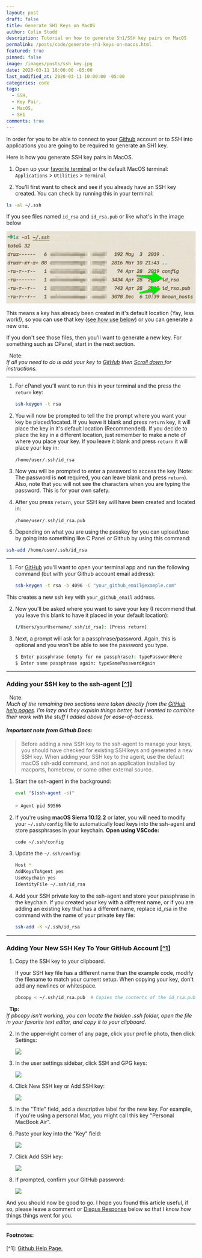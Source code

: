 ```yaml
---
layout: post
draft: false
title: Generate SH1 Keys on MacOS
author: Colin Stodd
description: Tutorial on how to generate Sh1/SSH key pairs on MacOS
permalink: /posts/code/generate-sh1-keys-on-macos.html
featured: true
pinned: false
image: /images/posts/ssh_key.jpg
date: 2020-03-11 10:00:00 -05:00
last_modified_at: 2020-03-11 10:00:00 -05:00
categories: code
tags:
  - SSH,
  - Key Pair,
  - MacOS,
  - SH1
comments: true
---
```


In order for you to be able to connect to your <a href="https://github.com" target="_blank" rel="noopener">Github</a> account or to SSH into applications you are going to be required to generate an SH1 key.

Here is how you generate SSH key pairs in MacOS.

1.  Open up your <a href="https://www.iterm2.com/" target="_blank">favorite terminal</a> or the default MacOS terminal: `Applications` > `Utilities` > `Terminal`

2. You'll first want to check and see if you already have an SSH key created. You can check by running this in your terminal:

```bash
ls -al ~/.ssh
```

If you see files named `id_rsa` and `id_rsa.pub` or like what's in the image below

<!-- Trigger the Modal -->
<img src="/images/posts/ssh_key_pair_blurred.png" alt="id_rsa id_rsa.pub screenshot" class="image right mobile-full" id="myImg">

This means a key has already been created in it's default location (Yay, less work!), so you can use that key (<a href="#add-ssh-to-github">see how use below</a>) or you can generate a new one.

If you don't see those files, then you'll want to generate a new key. For something such as CPanel, start in the next section.

<p class="neu-alert text-blue-grey"><i class="fa fa-bullhorn"></i>&nbsp;&nbsp;Note:<br/>
<em>If all you need to do is add your key to <a href="https://github.com" target="_blank" rel="noopener" title="GitHub">GitHub</a> then <a href="#add-ssh-to-github">Scroll down <i class="fad fa-level-down-alt"></i></a> for instructions.</em>
</p>

<hr/>
<a href="https://cpanel.net/"
   target="_blank"
   rel="noopener"
   title="cPanel"
   style="border-bottom:none;">
    <i class="fab fa-cpanel text-green" alt="cPanel" title="cPanel instructions" style="font-size:5em; border-bottom:none;"></i>
</a>

1. For cPanel you'll want to run this in your terminal and the press the `return` key:

    ```bash
    ssh-keygen -t rsa
    ```

2. You will now be prompted to tell the the prompt where you want your key be placed/located. If you leave it blank and press `return` key, it will place the key in it's default location (Recommended). If you decide to place the key in a different location, just remember to make a note of where you place your key. If you leave it blank and press `return` it will place your key in:

    `/home/user/.ssh/id_rsa`

3. Now you will be prompted to enter a password to access the key (Note: The password is **not** required, you can leave blank and press `return`). Also, note that you will not see the characters when you are typing the password. This is for your own safety.

4. After you press `return`, your SSH key will have been created and located in:

    `/home/user/.ssh/id_rsa.pub`

5. Depending on what you are using the passkey for you can upload/use by going into something like C Panel or Github by using this command:

```bash
ssh-add /home/user/.ssh/id_rsa
```

<hr/>
<a href="https://help.github.com/en/github/authenticating-to-github/generating-a-new-ssh-key-and-adding-it-to-the-ssh-agent"
   target="_blank"
   rel="noopener"
   title="GitHub instructions"
   style="border-bottom:none;">
    <i class="fab fa-github-alt text-green" alt="github" title="GitHub instructions" style="font-size:4em;"></i>
</a>

1.  For <a href="https://help.github.com/en/github/authenticating-to-github/generating-a-new-ssh-key-and-adding-it-to-the-ssh-agent" target="_blank" rel="noopener" title="GitHub">GitHub</a> you'll want to open your terminal app and run the following command (but with your Github account email address):

    ```bash
    ssh-keygen -t rsa -b 4096 -C "your_github_email@example.com"
    ```
This creates a new ssh key with `your_github_email` address.

2. Now you'll be asked where you want to save your key (I recommend that you leave this blank to have it placed in your default location):

    ```bash
    (/Users/yourUsername/.ssh/id_rsa): [Press return]
    ```

3. Next, a prompt will ask for a passphrase/password. Again, this is optional and you won't be able to see the password you type.
    ```bash
   $ Enter passphrase (empty for no passphrase): typePasswordHere
   $ Enter same passphrase again: typeSamePasswordAgain
    ```

<hr/>

<i class="fad fa-terminal text-green" alt="Adding your SSH Key" title="Adding your SSH key to the ssh-agent" style="font-size:3em;"></i>
### Adding your SSH key to the ssh-agent <a href="https://help.github.com/en/github/authenticating-to-github/generating-a-new-ssh-key-and-adding-it-to-the-ssh-agent" target="_blank" rel="noopener">[^1]</a>

<p class="neu-alert text-blue-grey"><i class="fa fa-bullhorn"></i>&nbsp;&nbsp;Note:<br/>
<em>Much of the remaining two sections were taken directly from the <a href="https://help.github.com/en/github/authenticating-to-github/generating-a-new-ssh-key-and-adding-it-to-the-ssh-agent" target="_blank" rel="noopener" class="">GitHub help pages</a>. I'm lazy and they explain things better, but I wanted to combine their work with the stuff I added above for ease-of-access.</em>
</p>

#### _Important note from Github Docs:_

> Before adding a new SSH key to the ssh-agent to manage your keys, you should have checked for existing SSH keys and generated a new SSH key. When adding your SSH key to the agent, use the default macOS ssh-add command, and not an application installed by macports, homebrew, or some other external source.

1. Start the ssh-agent in the background:
    ```bash
    eval "$(ssh-agent -s)"

    > Agent pid 59566
    ```

2. If you're using **macOS Sierra 10.12.2** or later, you will need to modify your `~/.ssh/config` file to automatically load keys into the ssh-agent and store passphrases in your keychain.
 **Open using VSCode:**

    ```bash
    code ~/.ssh/config
    ```

3. Update the `~/.ssh/config`:

    ```bash
    Host *
    AddKeysToAgent yes
    UseKeychain yes
    IdentityFile ~/.ssh/id_rsa
    ```

4. Add your SSH private key to the ssh-agent and store your passphrase in the keychain. If you created your key with a different name, or if you are adding an existing key that has a different name, replace id_rsa in the command with the name of your private key file:
    ```bash
    ssh-add -K ~/.ssh/id_rsa
    ```


<hr/>
<div id="add-ssh-to-github"></div>

<i class="fad fa-key text-green" alt="Adding your new SSH Key to GitHub" title="Adding your new SSH key to GitHub" style="font-size:3em;"></i>
### Adding Your New SSH Key To Your GitHub Account <a href="https://help.github.com/en/github/authenticating-to-github/generating-a-new-ssh-key-and-adding-it-to-the-ssh-agent" target="_blank" rel="noopener">[^1]</a>

1. Copy the SSH key to your clipboard.

    If your SSH key file has a different name than the example code, modify the filename to match your current setup. When copying your key, don't add any newlines or whitespace.
    ```bash
    pbcopy < ~/.ssh/id_rsa.pub  # Copies the contents of the id_rsa.pub file to your clipboard
    ```
<p class="neu-alert text-blue-grey"><i class="fa fa-bullhorn"></i>
&nbsp;&nbsp;<b class="text-blue-grey">Tip:</b><br/><em>If pbcopy isn't working, you can locate the hidden .ssh folder, open the file in your favorite text editor, and copy it to your clipboard.</em>
</p>


2. In the upper-right corner of any page, click your profile photo, then click Settings:
    <div class="row">
    <img src="https://help.github.com/assets/images/help/settings/userbar-account-settings.png" class="image left" style="display:block;">
    </div>

3. In the user settings sidebar, click SSH and GPG keys:
    <div class="row">
    <img src="https://help.github.com/assets/images/help/settings/settings-sidebar-ssh-keys.png" class="image left" style="display:block;">
    </div>

4. Click New SSH key or Add SSH key:
    <div class="row">
    <img src="https://help.github.com/assets/images/help/settings/ssh-add-ssh-key.png" class="image left" style="display:block;">
    </div>

5. In the "Title" field, add a descriptive label for the new key. For example, if you're using a personal Mac, you might call this key "Personal MacBook Air".

6. Paste your key into the "Key" field:
    <div class="row">
    <img src="https://help.github.com/assets/images/help/settings/ssh-key-paste.png" class="image left" style="display:block;">
    </div>

7. Click Add SSH key:
    <div class="row">
    <img src="https://help.github.com/assets/images/help/settings/ssh-add-key.png" class="image left" style="display:block;">
    </div>

8. If prompted, confirm your GitHub password:
    <div class="row">
    <img src="https://help.github.com/assets/images/help/settings/sudo_mode_popup.png" class="image left" style="display:block;">
    </div>




And you should now be good to go. I hope you found this article useful, if so, please leave a comment or <a href="https://disqus.com/" target="_blank" rel="noopener">Disqus Response</a> below so that I know how things things went for you.

<hr/>


<h4 class="text-green"><i class="fad fa-comment-alt-edit"></i> Footnotes:</h4>
[^1]: <a href="https://help.github.com/en/github/authenticating-to-github/generating-a-new-ssh-key-and-adding-it-to-the-ssh-agent" target="_blank" rel="noopener" title="GitHub Pages"><i class="fab fa-github"></i> Github Help Page.</a>
